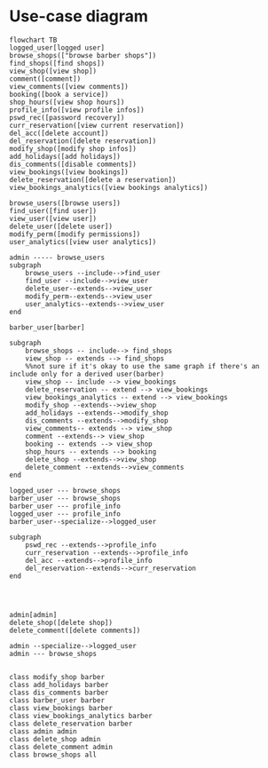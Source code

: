 <style>
	.barber *, .user *, .admin *, .all *{
		fill : none !important;
		stroke : none !important;
		background-size: 100% 100%;
		background-repeat: no-repeat;
		border-radius : 0.7rem;
	}

	.barber * {
		background-color : #bbf7d0;		
	}

	.user *{
		background-color : #7dd3fc;		
	}

	.admin *{
		background-color : #fca5a5;		
	}

	.barberuser *{
		background-image: linear-gradient(90deg, #bbf7d0 50%, #bbf7d0 50%, #7dd3fc 50%, #7dd3fc 50%); 
	}
	.adminuser *{
		background-image: linear-gradient(90deg, #bbf7d0 33.33%, #fca5a5 33.33%, #fca5a5 66.66%, #7dd3fc 66.66%); 
		
	}
	.adminbarber *{
		background-image: linear-gradient(90deg, #bbf7d0 33.33%, #fca5a5 33.33%, #fca5a5 66.66%, #7dd3fc 66.66%); 
	}
	
	.all *{
		background-image: linear-gradient(90deg, #bbf7d0 33.33%, #fca5a5 33.33%, #fca5a5 66.66%, #7dd3fc 66.66%); 
	}
</style>

# Use-case diagram

```mermaid
flowchart TB
logged_user[logged user]
browse_shops(["browse barber shops"])
find_shops([find shops])
view_shop([view shop])
comment([comment])
view_comments([view comments])
booking([book a service])
shop_hours([view shop hours])
profile_info([view profile infos])
pswd_rec([password recovery])
curr_reservation([view current reservation])
del_acc([delete account])
del_reservation([delete reservation])
modify_shop([modify shop infos])
add_holidays([add holidays])
dis_comments([disable comments])
view_bookings([view bookings])
delete_reservation([delete a reservation])
view_bookings_analytics([view bookings analytics])

browse_users([browse users])
find_user([find user])
view_user([view user])
delete_user([delete user])
modify_perm([modify permissions])
user_analytics([view user analytics])

admin ----- browse_users
subgraph  
	browse_users --include-->find_user
	find_user --include-->view_user
	delete_user--extends-->view_user
	modify_perm--extends-->view_user
	user_analytics--extends-->view_user
end

barber_user[barber]

subgraph  
	browse_shops -- include--> find_shops
	view_shop -- extends --> find_shops
	%%not sure if it's okay to use the same graph if there's an include only for a derived user(barber)
	view_shop -- include --> view_bookings
	delete_reservation -- extend --> view_bookings
	view_bookings_analytics -- extend --> view_bookings
	modify_shop --extends-->view_shop
	add_holidays --extends-->modify_shop
	dis_comments --extends-->modify_shop
	view_comments-- extends --> view_shop
	comment --extends--> view_shop
	booking -- extends --> view_shop
	shop_hours -- extends --> booking
	delete_shop --extends-->view_shop
	delete_comment --extends-->view_comments
end

logged_user --- browse_shops
barber_user --- browse_shops
barber_user --- profile_info
logged_user --- profile_info
barber_user--specialize-->logged_user

subgraph  
	pswd_rec --extends-->profile_info
	curr_reservation --extends-->profile_info
	del_acc --extends-->profile_info
	del_reservation--extends-->curr_reservation
end




admin[admin]
delete_shop([delete shop])
delete_comment([delete comments])

admin --specialize-->logged_user
admin --- browse_shops


class modify_shop barber
class add_holidays barber
class dis_comments barber
class barber_user barber
class view_bookings barber
class view_bookings_analytics barber
class delete_reservation barber
class admin admin
class delete_shop admin
class delete_comment admin
class browse_shops all

```